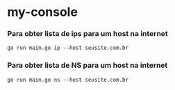 # my-console

### Para obter lista de ips para um host na internet
```
go run main.go ip --host seusite.com.br
```

### Para obter lista de NS para um host na internet
```
go run main.go ns --host seusite.com.br
```
